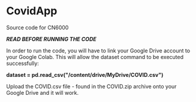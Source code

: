 # CovidApp
Source code for CN6000

***READ BEFORE RUNNING THE CODE***

In order to run the code, you will have to link your Google Drive account to your Google Colab.
This will allow the dataset command to be executed successfully:

**dataset = pd.read_csv("/content/drive/MyDrive/COVID.csv")**

Upload the COVID.csv file - found in the COVID.zip archive onto your Google Drive and it will work.
